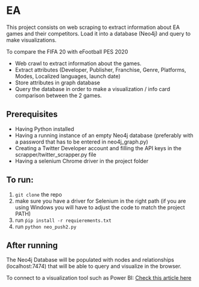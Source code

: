 # EA

This project consists on web scraping to extract information about EA games and their competitors. Load it into a database (Neo4j) and query to make visualizations.

To compare the FIFA 20 with eFootball PES 2020
* Web crawl to extract information about the games.
* Extract attributes (Developer, Publisher, Franchise, Genre, Platforms, Modes, Localized languages, launch date)
* Store attributes in graph database
* Query the database in order to make a visualization / info card comparison between the 2 games.

## Prerequisites

* Having Python installed
* Having a running instance of an empty Neo4j database (preferably with a password that has to be entered in neo4j_graph.py)
* Creating a Twitter Developer account and filling the API keys in the scrapper/twitter_scrapper.py file
* Having a selenium Chrome driver in the project folder


## To run:

1. `git clone` the repo
2. make sure you have a driver for Selenium in the right path (if you are using Windows you will have to adjust the code to match the project PATH)
3. run `ṕip install -r requierements.txt`
4. run `python neo_push2.py`

## After running

The Neo4j Database will be populated with nodes and relationships (localhost:7474) that will be able to query and visualize in the browser.

To connect to a visualization tool such as Power BI: [Check this article here](https://xclave.co.uk/2019/02/06/actually-using-the-new-dataconnector-for-powerbi/)
